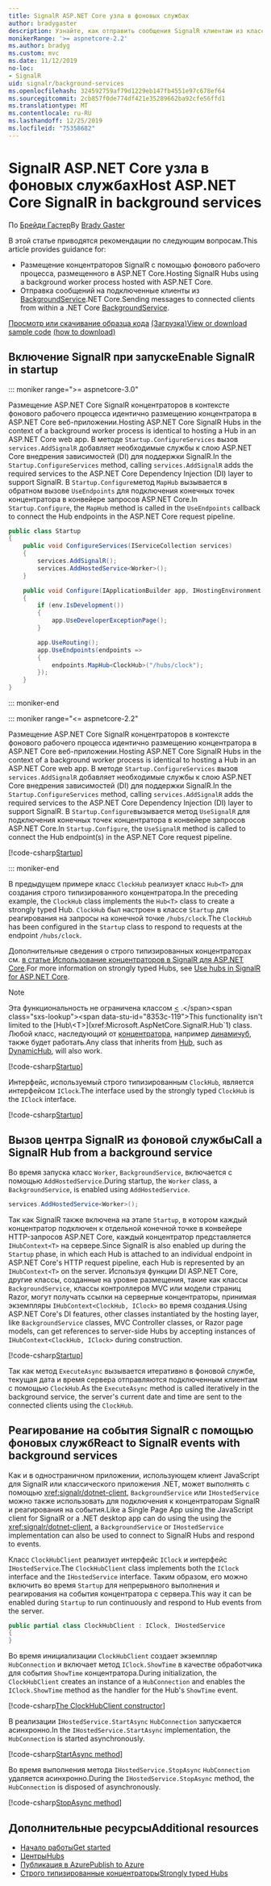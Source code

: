 ```yaml
---
title: SignalR ASP.NET Core узла в фоновых службах
author: bradygaster
description: Узнайте, как отправить сообщения SignalR клиентам из классов .NET Core BackgroundService.
monikerRange: '>= aspnetcore-2.2'
ms.author: bradyg
ms.custom: mvc
ms.date: 11/12/2019
no-loc:
- SignalR
uid: signalr/background-services
ms.openlocfilehash: 324592759af79d1229eb147fb4551e97c678ef64
ms.sourcegitcommit: 2cb857f0de774df421e35289662ba92cfe56ffd1
ms.translationtype: MT
ms.contentlocale: ru-RU
ms.lasthandoff: 12/25/2019
ms.locfileid: "75358682"
---
```

# <a name="host-aspnet-core-opno-locsignalr-in-background-services"></a><span data-ttu-id="8353c-103">SignalR ASP.NET Core узла в фоновых службах</span><span class="sxs-lookup"><span data-stu-id="8353c-103">Host ASP.NET Core SignalR in background services</span></span>

<span data-ttu-id="8353c-104">По [Брейди Гастер](https://twitter.com/bradygaster)</span><span class="sxs-lookup"><span data-stu-id="8353c-104">By [Brady Gaster](https://twitter.com/bradygaster)</span></span>

<span data-ttu-id="8353c-105">В этой статье приводятся рекомендации по следующим вопросам.</span><span class="sxs-lookup"><span data-stu-id="8353c-105">This article provides guidance for:</span></span>

* <span data-ttu-id="8353c-106">Размещение концентраторов SignalR с помощью фонового рабочего процесса, размещенного в ASP.NET Core.</span><span class="sxs-lookup"><span data-stu-id="8353c-106">Hosting SignalR Hubs using a background worker process hosted with ASP.NET Core.</span></span>
* <span data-ttu-id="8353c-107">Отправка сообщений на подключенные клиенты из [BackgroundService](xref:Microsoft.Extensions.Hosting.BackgroundService).NET Core.</span><span class="sxs-lookup"><span data-stu-id="8353c-107">Sending messages to connected clients from within a .NET Core [BackgroundService](xref:Microsoft.Extensions.Hosting.BackgroundService).</span></span>

<span data-ttu-id="8353c-108">[Просмотр или скачивание образца кода](https://github.com/aspnet/AspNetCore.Docs/tree/master/aspnetcore/signalr/background-service/sample/) [(Загрузка)](xref:index#how-to-download-a-sample)</span><span class="sxs-lookup"><span data-stu-id="8353c-108">[View or download sample code](https://github.com/aspnet/AspNetCore.Docs/tree/master/aspnetcore/signalr/background-service/sample/) [(how to download)](xref:index#how-to-download-a-sample)</span></span>

## <a name="enable-opno-locsignalr-in-startup"></a><span data-ttu-id="8353c-109">Включение SignalR при запуске</span><span class="sxs-lookup"><span data-stu-id="8353c-109">Enable SignalR in startup</span></span>

::: moniker range=">= aspnetcore-3.0"

<span data-ttu-id="8353c-110">Размещение ASP.NET Core SignalR концентраторов в контексте фонового рабочего процесса идентично размещению концентратора в ASP.NET Core веб-приложении.</span><span class="sxs-lookup"><span data-stu-id="8353c-110">Hosting ASP.NET Core SignalR Hubs in the context of a background worker process is identical to hosting a Hub in an ASP.NET Core web app.</span></span> <span data-ttu-id="8353c-111">В методе `Startup.ConfigureServices` вызов `services.AddSignalR` добавляет необходимые службы к слою ASP.NET Core внедрения зависимостей (DI) для поддержки SignalR.</span><span class="sxs-lookup"><span data-stu-id="8353c-111">In the `Startup.ConfigureServices` method, calling `services.AddSignalR` adds the required services to the ASP.NET Core Dependency Injection (DI) layer to support SignalR.</span></span> <span data-ttu-id="8353c-112">В `Startup.Configure`метод `MapHub` вызывается в обратном вызове `UseEndpoints` для подключения конечных точек концентратора в конвейере запросов ASP.NET Core.</span><span class="sxs-lookup"><span data-stu-id="8353c-112">In `Startup.Configure`, the `MapHub` method is called in the `UseEndpoints` callback to connect the Hub endpoints in the ASP.NET Core request pipeline.</span></span>

```csharp
public class Startup
{
    public void ConfigureServices(IServiceCollection services)
    {
        services.AddSignalR();
        services.AddHostedService<Worker>();
    }

    public void Configure(IApplicationBuilder app, IHostingEnvironment env)
    {
        if (env.IsDevelopment())
        {
            app.UseDeveloperExceptionPage();
        }

        app.UseRouting();
        app.UseEndpoints(endpoints =>
        {
            endpoints.MapHub<ClockHub>("/hubs/clock");
        });
    }
}
```

::: moniker-end

::: moniker range="<= aspnetcore-2.2"

<span data-ttu-id="8353c-113">Размещение ASP.NET Core SignalR концентраторов в контексте фонового рабочего процесса идентично размещению концентратора в ASP.NET Core веб-приложении.</span><span class="sxs-lookup"><span data-stu-id="8353c-113">Hosting ASP.NET Core SignalR Hubs in the context of a background worker process is identical to hosting a Hub in an ASP.NET Core web app.</span></span> <span data-ttu-id="8353c-114">В методе `Startup.ConfigureServices` вызов `services.AddSignalR` добавляет необходимые службы к слою ASP.NET Core внедрения зависимостей (DI) для поддержки SignalR.</span><span class="sxs-lookup"><span data-stu-id="8353c-114">In the `Startup.ConfigureServices` method, calling `services.AddSignalR` adds the required services to the ASP.NET Core Dependency Injection (DI) layer to support SignalR.</span></span> <span data-ttu-id="8353c-115">В `Startup.Configure`вызывается метод `UseSignalR` для подключения конечных точек концентратора в конвейере запросов ASP.NET Core.</span><span class="sxs-lookup"><span data-stu-id="8353c-115">In `Startup.Configure`, the `UseSignalR` method is called to connect the Hub endpoint(s) in the ASP.NET Core request pipeline.</span></span>

[!code-csharp[Startup](background-service/sample/Server/Startup.cs?name=Startup)]

::: moniker-end

<span data-ttu-id="8353c-116">В предыдущем примере класс `ClockHub` реализует класс `Hub<T>` для создания строго типизированного концентратора.</span><span class="sxs-lookup"><span data-stu-id="8353c-116">In the preceding example, the `ClockHub` class implements the `Hub<T>` class to create a strongly typed Hub.</span></span> <span data-ttu-id="8353c-117">`ClockHub` был настроен в классе `Startup` для реагирования на запросы на конечной точке `/hubs/clock`.</span><span class="sxs-lookup"><span data-stu-id="8353c-117">The `ClockHub` has been configured in the `Startup` class to respond to requests at the endpoint `/hubs/clock`.</span></span>

<span data-ttu-id="8353c-118">Дополнительные сведения о строго типизированных концентраторах см. [в статье Использование концентраторов в SignalR для ASP.NET Core](xref:signalr/hubs#strongly-typed-hubs).</span><span class="sxs-lookup"><span data-stu-id="8353c-118">For more information on strongly typed Hubs, see [Use hubs in SignalR for ASP.NET Core](xref:signalr/hubs#strongly-typed-hubs).</span></span>

> [!NOTE]
> <span data-ttu-id="8353c-119">Эта функциональность не ограничена классом [\<](xref:Microsoft.AspNetCore.SignalR.Hub`1) .</span><span class="sxs-lookup"><span data-stu-id="8353c-119">This functionality isn't limited to the [Hub\<T>](xref:Microsoft.AspNetCore.SignalR.Hub`1) class.</span></span> <span data-ttu-id="8353c-120">Любой класс, наследующий от [концентратора](xref:Microsoft.AspNetCore.SignalR.Hub), например [динамичуб](xref:Microsoft.AspNetCore.SignalR.DynamicHub), также будет работать.</span><span class="sxs-lookup"><span data-stu-id="8353c-120">Any class that inherits from [Hub](xref:Microsoft.AspNetCore.SignalR.Hub), such as [DynamicHub](xref:Microsoft.AspNetCore.SignalR.DynamicHub), will also work.</span></span>

[!code-csharp[Startup](background-service/sample/Server/ClockHub.cs?name=ClockHub)]

<span data-ttu-id="8353c-121">Интерфейс, используемый строго типизированным `ClockHub`, является интерфейсом `IClock`.</span><span class="sxs-lookup"><span data-stu-id="8353c-121">The interface used by the strongly typed `ClockHub` is the `IClock` interface.</span></span>

[!code-csharp[Startup](background-service/sample/HubServiceInterfaces/IClock.cs?name=IClock)]

## <a name="call-a-opno-locsignalr-hub-from-a-background-service"></a><span data-ttu-id="8353c-122">Вызов центра SignalR из фоновой службы</span><span class="sxs-lookup"><span data-stu-id="8353c-122">Call a SignalR Hub from a background service</span></span>

<span data-ttu-id="8353c-123">Во время запуска класс `Worker`, `BackgroundService`, включается с помощью `AddHostedService`.</span><span class="sxs-lookup"><span data-stu-id="8353c-123">During startup, the `Worker` class, a `BackgroundService`, is enabled using `AddHostedService`.</span></span>

```csharp
services.AddHostedService<Worker>();
```

<span data-ttu-id="8353c-124">Так как SignalR также включена на этапе `Startup`, в котором каждый концентратор подключен к отдельной конечной точке в конвейере HTTP-запросов ASP.NET Core, каждый концентратор представляется `IHubContext<T>` на сервере.</span><span class="sxs-lookup"><span data-stu-id="8353c-124">Since SignalR is also enabled up during the `Startup` phase, in which each Hub is attached to an individual endpoint in ASP.NET Core's HTTP request pipeline, each Hub is represented by an `IHubContext<T>` on the server.</span></span> <span data-ttu-id="8353c-125">Используя функции DI ASP.NET Core, другие классы, созданные на уровне размещения, такие как классы `BackgroundService`, классы контроллеров MVC или модели страниц Razor, могут получать ссылки на серверные концентраторы, принимая экземпляры `IHubContext<ClockHub, IClock>` во время создания.</span><span class="sxs-lookup"><span data-stu-id="8353c-125">Using ASP.NET Core's DI features, other classes instantiated by the hosting layer, like `BackgroundService` classes, MVC Controller classes, or Razor page models, can get references to server-side Hubs by accepting instances of `IHubContext<ClockHub, IClock>` during construction.</span></span>

[!code-csharp[Startup](background-service/sample/Server/Worker.cs?name=Worker)]

<span data-ttu-id="8353c-126">Так как метод `ExecuteAsync` вызывается итеративно в фоновой службе, текущая дата и время сервера отправляются подключенным клиентам с помощью `ClockHub`.</span><span class="sxs-lookup"><span data-stu-id="8353c-126">As the `ExecuteAsync` method is called iteratively in the background service, the server's current date and time are sent to the connected clients using the `ClockHub`.</span></span>

## <a name="react-to-opno-locsignalr-events-with-background-services"></a><span data-ttu-id="8353c-127">Реагирование на события SignalR с помощью фоновых служб</span><span class="sxs-lookup"><span data-stu-id="8353c-127">React to SignalR events with background services</span></span>

<span data-ttu-id="8353c-128">Как и в одностраничном приложении, использующем клиент JavaScript для SignalR или классического приложения .NET, может выполнять с помощью <xref:signalr/dotnet-client>, `BackgroundService` или `IHostedService` можно также использовать для подключения к концентраторам SignalR и реагирования на события.</span><span class="sxs-lookup"><span data-stu-id="8353c-128">Like a Single Page App using the JavaScript client for SignalR or a .NET desktop app can do using the using the <xref:signalr/dotnet-client>, a `BackgroundService` or `IHostedService` implementation can also be used to connect to SignalR Hubs and respond to events.</span></span>

<span data-ttu-id="8353c-129">Класс `ClockHubClient` реализует интерфейс `IClock` и интерфейс `IHostedService`.</span><span class="sxs-lookup"><span data-stu-id="8353c-129">The `ClockHubClient` class implements both the `IClock` interface and the `IHostedService` interface.</span></span> <span data-ttu-id="8353c-130">Таким образом, его можно включить во время `Startup` для непрерывного выполнения и реагирования на события концентратора с сервера.</span><span class="sxs-lookup"><span data-stu-id="8353c-130">This way it can be enabled during `Startup` to run continuously and respond to Hub events from the server.</span></span>

```csharp
public partial class ClockHubClient : IClock, IHostedService
{
}
```

<span data-ttu-id="8353c-131">Во время инициализации `ClockHubClient` создает экземпляр `HubConnection` и включает метод `IClock.ShowTime` в качестве обработчика для события `ShowTime` концентратора.</span><span class="sxs-lookup"><span data-stu-id="8353c-131">During initialization, the `ClockHubClient` creates an instance of a `HubConnection` and enables the `IClock.ShowTime` method as the handler for the Hub's `ShowTime` event.</span></span>

[!code-csharp[The ClockHubClient constructor](background-service/sample/Clients.ConsoleTwo/ClockHubClient.cs?name=ClockHubClientCtor)]

<span data-ttu-id="8353c-132">В реализации `IHostedService.StartAsync` `HubConnection` запускается асинхронно.</span><span class="sxs-lookup"><span data-stu-id="8353c-132">In the `IHostedService.StartAsync` implementation, the `HubConnection` is started asynchronously.</span></span>

[!code-csharp[StartAsync method](background-service/sample/Clients.ConsoleTwo/ClockHubClient.cs?name=StartAsync)]

<span data-ttu-id="8353c-133">Во время выполнения метода `IHostedService.StopAsync` `HubConnection` удаляется асинхронно.</span><span class="sxs-lookup"><span data-stu-id="8353c-133">During the `IHostedService.StopAsync` method, the `HubConnection` is disposed of asynchronously.</span></span>

[!code-csharp[StopAsync method](background-service/sample/Clients.ConsoleTwo/ClockHubClient.cs?name=StopAsync)]

## <a name="additional-resources"></a><span data-ttu-id="8353c-134">Дополнительные ресурсы</span><span class="sxs-lookup"><span data-stu-id="8353c-134">Additional resources</span></span>

* [<span data-ttu-id="8353c-135">Начало работы</span><span class="sxs-lookup"><span data-stu-id="8353c-135">Get started</span></span>](xref:tutorials/signalr)
* [<span data-ttu-id="8353c-136">Центры</span><span class="sxs-lookup"><span data-stu-id="8353c-136">Hubs</span></span>](xref:signalr/hubs)
* [<span data-ttu-id="8353c-137">Публикация в Azure</span><span class="sxs-lookup"><span data-stu-id="8353c-137">Publish to Azure</span></span>](xref:signalr/publish-to-azure-web-app)
* [<span data-ttu-id="8353c-138">Строго типизированные концентраторы</span><span class="sxs-lookup"><span data-stu-id="8353c-138">Strongly typed Hubs</span></span>](xref:signalr/hubs#strongly-typed-hubs)
